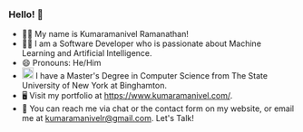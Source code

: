 ### Hello! 👋
- 🙋‍♂️ My name is Kumaramanivel Ramanathan!
- 👨‍💻 I am a Software Developer who is passionate about Machine Learning and Artificial Intelligence.
- 😄 Pronouns: He/Him
- <img width="20" alt="Bing_Logo" src="https://www.binghamton.edu/communications-and-marketing/img/logos/binghamton/png/BinghamtonU_white.png"> I have a Master's Degree in Computer Science from The State University of New York at Binghamton.
- 🖥️ Visit my portfolio at https://www.kumaramanivel.com/.
- 📨 You can reach me via chat or the contact form on my website, or email me at kumaramanivelr@gmail.com. Let's Talk!


<!--
**kumaramanivel/kumaramanivel** is a ✨ _special_ ✨ repository because its `README.md` (this file) appears on your GitHub profile.
Here are some ideas to get you started:

### Hi there 👋

- 🔭 I’m currently working on ...
- 🌱 I’m currently learning ...
- 👯 I’m looking to collaborate on ...
- 🤔 I’m looking for help with ...
- 💬 Ask me about ...
- 📫 How to reach me: ...
- 😄 Pronouns: ...
- ⚡ Fun fact: ...
-->
